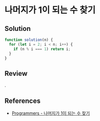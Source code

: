 # 나머지가 1이 되는 수 찾기

## Solution

```js
function solution(n) {
  for (let i = 2; i < n; i++) {
    if (n % i === 1) return i;
  }
}
```

## Review

.

## References

- [Programmers - 나머지가 1이 되는 수 찾기](https://school.programmers.co.kr/learn/courses/30/lessons/87389)
